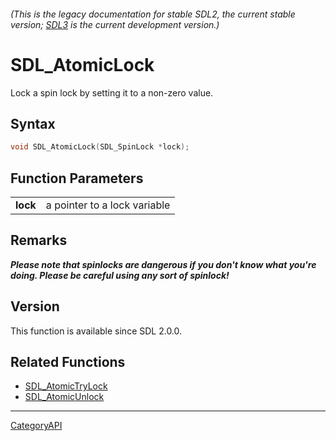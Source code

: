 ###### (This is the legacy documentation for stable SDL2, the current stable version; [SDL3](https://wiki.libsdl.org/SDL3/) is the current development version.)
# SDL_AtomicLock

Lock a spin lock by setting it to a non-zero value.

## Syntax

```c
void SDL_AtomicLock(SDL_SpinLock *lock);

```

## Function Parameters

|              |                              |
| ------------ | ---------------------------- |
| **lock**     | a pointer to a lock variable |

## Remarks

***Please note that spinlocks are dangerous if you don't know what you're
doing. Please be careful using any sort of spinlock!***

## Version

This function is available since SDL 2.0.0.

## Related Functions

* [SDL_AtomicTryLock](SDL_AtomicTryLock)
* [SDL_AtomicUnlock](SDL_AtomicUnlock)

----
[CategoryAPI](CategoryAPI)

